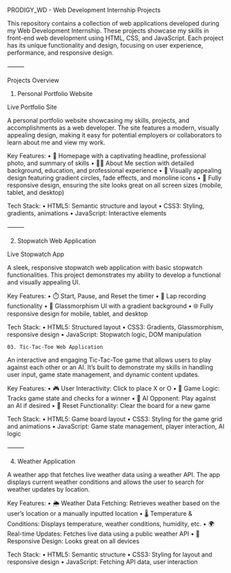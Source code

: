 PRODIGY_WD - Web Development Internship Projects

This repository contains a collection of web applications developed during my Web Development Internship. These projects showcase my skills in front-end web development using HTML, CSS, and JavaScript. Each project has its unique functionality and design, focusing on user experience, performance, and responsive design.

⸻

Projects Overview

01. Personal Portfolio Website

Live Portfolio Site

A personal portfolio website showcasing my skills, projects, and accomplishments as a web developer. The site features a modern, visually appealing design, making it easy for potential employers or collaborators to learn about me and view my work.

Key Features:
	•	🎯 Homepage with a captivating headline, professional photo, and summary of skills
	•	🧑‍💼 About Me section with detailed background, education, and professional experience
	•	🌟 Visually appealing design featuring gradient circles, fade effects, and monoline icons
	•	📱 Fully responsive design, ensuring the site looks great on all screen sizes (mobile, tablet, and desktop)

Tech Stack:
	•	HTML5: Semantic structure and layout
	•	CSS3: Styling, gradients, animations
	•	JavaScript: Interactive elements

⸻

02. Stopwatch Web Application

Live Stopwatch App

A sleek, responsive stopwatch web application with basic stopwatch functionalities. This project demonstrates my ability to develop a functional and visually appealing UI.

Key Features:
	•	⏱️ Start, Pause, and Reset the timer
	•	📝 Lap recording functionality
	•	🎨 Glassmorphism UI with a gradient background
	•	🌐 Fully responsive design for mobile, tablet, and desktop

Tech Stack:
	•	HTML5: Structured layout
	•	CSS3: Gradients, Glassmorphism, responsive design
	•	JavaScript: Stopwatch logic, DOM manipulation

    03. Tic-Tac-Toe Web Application

An interactive and engaging Tic-Tac-Toe game that allows users to play against each other or an AI. It’s built to demonstrate my skills in handling user input, game state management, and dynamic content updates.

Key Features:
	•	🎮 User Interactivity: Click to place X or O
	•	🧠 Game Logic: Tracks game state and checks for a winner
	•	🤖 AI Opponent: Play against an AI if desired
	•	🔄 Reset Functionality: Clear the board for a new game

Tech Stack:
	•	HTML5: Game board layout
	•	CSS3: Styling for the game grid and animations
	•	JavaScript: Game state management, player interaction, AI logic

⸻

04. Weather Application

A weather app that fetches live weather data using a weather API. The app displays current weather conditions and allows the user to search for weather updates by location.

Key Features:
	•	🌦️ Weather Data Fetching: Retrieves weather based on the user’s location or a manually inputted location
	•	🌡️ Temperature & Conditions: Displays temperature, weather conditions, humidity, etc.
	•	🌍 Real-time Updates: Fetches live data using a public weather API
	•	📱 Responsive Design: Looks great on all devices

Tech Stack:
	•	HTML5: Semantic structure
	•	CSS3: Styling for layout and responsive design
	•	JavaScript: Fetching API data, user interaction